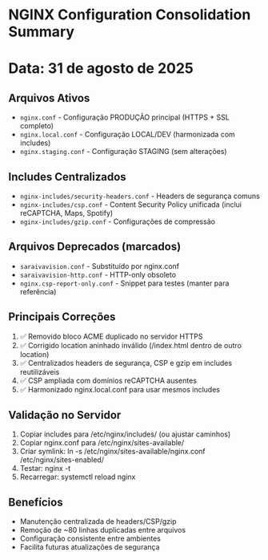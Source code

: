 # NGINX Configuration Consolidation Summary
# Data: 31 de agosto de 2025

## Arquivos Ativos
- `nginx.conf` - Configuração PRODUÇÃO principal (HTTPS + SSL completo)
- `nginx.local.conf` - Configuração LOCAL/DEV (harmonizada com includes)
- `nginx.staging.conf` - Configuração STAGING (sem alterações)

## Includes Centralizados
- `nginx-includes/security-headers.conf` - Headers de segurança comuns
- `nginx-includes/csp.conf` - Content Security Policy unificada (inclui reCAPTCHA, Maps, Spotify)
- `nginx-includes/gzip.conf` - Configurações de compressão

## Arquivos Deprecados (marcados)
- `saraivavision.conf` - Substituído por nginx.conf
- `saraivavision-http.conf` - HTTP-only obsoleto
- `nginx.csp-report-only.conf` - Snippet para testes (manter para referência)

## Principais Correções
1. ✅ Removido bloco ACME duplicado no servidor HTTPS
2. ✅ Corrigido location aninhado inválido (/index.html dentro de outro location)
3. ✅ Centralizados headers de segurança, CSP e gzip em includes reutilizáveis
4. ✅ CSP ampliada com domínios reCAPTCHA ausentes
5. ✅ Harmonizado nginx.local.conf para usar mesmos includes

## Validação no Servidor
1. Copiar includes para /etc/nginx/includes/ (ou ajustar caminhos)
2. Copiar nginx.conf para /etc/nginx/sites-available/
3. Criar symlink: ln -s /etc/nginx/sites-available/nginx.conf /etc/nginx/sites-enabled/
4. Testar: nginx -t
5. Recarregar: systemctl reload nginx

## Benefícios
- Manutenção centralizada de headers/CSP/gzip
- Remoção de ~80 linhas duplicadas entre arquivos
- Configuração consistente entre ambientes
- Facilita futuras atualizações de segurança
